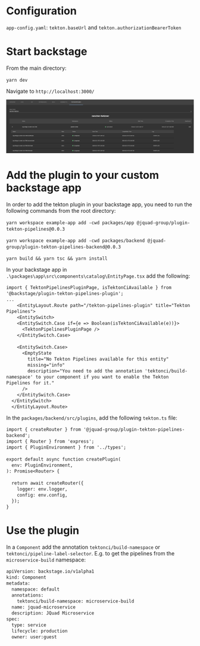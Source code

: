 # Configuration

`app-config.yaml`: `tekton.baseUrl` and `tekton.authorizationBearerToken` 

# Start backstage 

From the main directory: 

 `yarn dev`

Navigate to `http://localhost:3000/` 

![Dashboard](https://github.com/jquad-group/backstage-jquad/blob/main/img/tekton.png)



# Add the plugin to your custom backstage app

In order to add the tekton plugin in your backstage app, you need to run the following commands from the root directory:

`yarn workspace example-app add -cwd packages/app @jquad-group/plugin-tekton-pipelines@0.0.3`

`yarn workspace example-app add -cwd packages/backend @jquad-group/plugin-tekton-pipelines-backend@0.0.3`

`yarn build && yarn tsc && yarn install` 

In your backstage app in `.\packages\app\src\components\catalog\EntityPage.tsx` add the following:
 

```
import { TektonPipelinesPluginPage, isTektonCiAvailable } from '@backstage/plugin-tekton-pipelines-plugin';
...
    <EntityLayout.Route path="/tekton-pipelines-plugin" title="Tekton Pipelines">
    <EntitySwitch>
    <EntitySwitch.Case if={e => Boolean(isTektonCiAvailable(e))}>
      <TektonPipelinesPluginPage />
    </EntitySwitch.Case>

    <EntitySwitch.Case>
      <EmptyState
        title="No Tekton Pipelines available for this entity"
        missing="info"
        description="You need to add the annotation 'tektonci/build-namespace' to your component if you want to enable the Tekton Pipelines for it."
      />
    </EntitySwitch.Case>
  </EntitySwitch>
  </EntityLayout.Route>
```

In the `packages/backend/src/plugins`, add the following `tekton.ts` file:

```
import { createRouter } from '@jquad-group/plugin-tekton-pipelines-backend';
import { Router } from 'express';
import { PluginEnvironment } from '../types';

export default async function createPlugin(
  env: PluginEnvironment,
): Promise<Router> {

  return await createRouter({
    logger: env.logger,
    config: env.config,
  });
}
```

# Use the plugin

In a `Component` add the annotation `tektonci/build-namespace` or `tektonci/pipeline-label-selector`. E.g. to get the pipelines from the `microservice-build` namespace:

```
apiVersion: backstage.io/v1alpha1
kind: Component
metadata:
  namespace: default
  annotations:
    tektonci/build-namespace: microservice-build
  name: jquad-microservice
  description: JQuad Microservice
spec:
  type: service
  lifecycle: production
  owner: user:guest
```